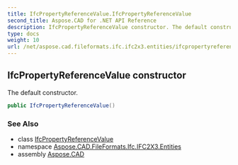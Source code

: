 ```yaml
---
title: IfcPropertyReferenceValue.IfcPropertyReferenceValue
second_title: Aspose.CAD for .NET API Reference
description: IfcPropertyReferenceValue constructor. The default constructor
type: docs
weight: 10
url: /net/aspose.cad.fileformats.ifc.ifc2x3.entities/ifcpropertyreferencevalue/ifcpropertyreferencevalue/
---
```

## IfcPropertyReferenceValue constructor

The default constructor.

```csharp
public IfcPropertyReferenceValue()
```

### See Also

* class [IfcPropertyReferenceValue](../)
* namespace [Aspose.CAD.FileFormats.Ifc.IFC2X3.Entities](../../ifcpropertyreferencevalue/)
* assembly [Aspose.CAD](../../../)


